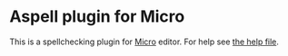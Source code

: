 # Aspell plugin for Micro

This is a spellchecking plugin for [Micro](https://micro-editor.github.io/) editor.
For help see [the help file](help/aspell.md).
